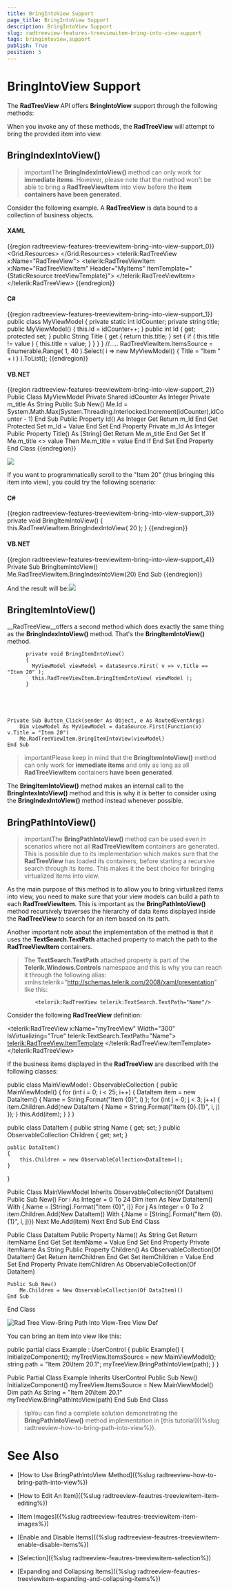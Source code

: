 ```yaml
---
title: BringIntoView Support
page_title: BringIntoView Support
description: BringIntoView Support
slug: radtreeview-features-treeviewitem-bring-into-view-support
tags: bringintoview,support
publish: True
position: 5
---
```


# BringIntoView Support



The __RadTreeView__ API offers __BringIntoView__ support through the following methods:
	  

When you invoke any of these methods, the __RadTreeView__ will attempt to bring the provided item into view.
	  

## BringIndexIntoView()

>importantThe __BringIndexIntoView()__ method can only work for __immediate items__. However, please note that the method won't be able to bring a __RadTreeViewItem__ into view before the __item containers have been generated__.
		  

Consider the following example. A __RadTreeView__ is data bound to a collection of business objects.
		

#### __XAML__

{{region radtreeview-features-treeviewitem-bring-into-view-support_0}}
	<Grid x:Name="LayoutRoot"
	        Background="White">
	    <Grid.Resources>
	        <DataTemplate x:Key="treeViewTemplate">
	            <TextBlock Text="{Binding Title}" />
	        </DataTemplate>
	    </Grid.Resources>
	    <telerik:RadTreeView x:Name="RadTreeView">
	        <telerik:RadTreeViewItem x:Name="RadTreeViewItem"
	                                            Header="MyItems"
	                                            ItemTemplate="{StaticResource treeViewTemplate}">
	        </telerik:RadTreeViewItem>
	    </telerik:RadTreeView>
	</Grid>
	{{endregion}}



#### __C#__

{{region radtreeview-features-treeviewitem-bring-into-view-support_1}}
	public class MyViewModel 
	{
	    private static int idCounter;
	    private string title;
	    public MyViewModel()
	    {
	        this.Id = idCounter++;
	    }
	    public int Id
	    {
	        get;
	        protected set;
	    }
	    public String Title
	    {
	        get
	        {
	            return this.title;
	        }
	        set
	        {
	            if ( this.title != value )
	            {
	                this.title = value;
	            }
	        }
	    }
	}
	//.....
	RadTreeViewItem.ItemsSource = Enumerable.Range( 1, 40 ).Select( i => new MyViewModel()
	{
	    Title = "Item " + i
	} ).ToList();
	{{endregion}}



#### __VB.NET__

{{region radtreeview-features-treeviewitem-bring-into-view-support_2}}
	Public Class MyViewModel
	 Private Shared idCounter As Integer
	 Private m_title As String
	 Public Sub New()
	  Me.Id = System.Math.Max(System.Threading.Interlocked.Increment(idCounter),idCounter - 1)
	 End Sub
	 Public Property Id() As Integer
	  Get
	   Return m_Id
	  End Get
	  Protected Set
	   m_Id = Value
	  End Set
	 End Property
	 Private m_Id As Integer
	 Public Property Title() As [String]
	  Get
	   Return Me.m_title
	  End Get
	  Set
	   If Me.m_title <> value Then
	    Me.m_title = value
	   End If
	  End Set
	 End Property
	End Class
	{{endregion}}

![](images/RadTreeView_TreeViewBringIntoViewSupport_010.png)

If you want to programmatically scroll to the "Item 20" (thus bringing this item into view), you could try the following scenario:

#### __C#__

{{region radtreeview-features-treeviewitem-bring-into-view-support_3}}
	private void BringItemIntoView()
	{
	    this.RadTreeViewItem.BringIndexIntoView( 20 );
	}
	{{endregion}}



#### __VB.NET__

{{region radtreeview-features-treeviewitem-bring-into-view-support_4}}
	Private Sub BringItemIntoView()
	    Me.RadTreeViewItem.BringIndexIntoView(20)
	End Sub
	{{endregion}}



And the result will be:![](images/RadTreeView_TreeViewBringIntoViewSupport_020.png)

## BringItemIntoView()

__RadTreeView__offers a second method which does exactly the same thing as the __BringIndexIntoView()__ method. That's the __BringItemIntoView()__ method.
		

	
		  private void BringItemIntoView()
		  {
			MyViewModel viewModel = dataSource.First( v => v.Title == "Item 20" );
			this.RadTreeViewItem.BringItemIntoView( viewModel );
		  }		  
		  



	
	Private Sub Button_Click(sender As Object, e As RoutedEventArgs)
		Dim viewModel As MyViewModel = dataSource.First(Function(v) v.Title = "Item 20")
		Me.RadTreeViewItem.BringItemIntoView(viewModel)
	End Sub		
		



>importantPlease keep in mind that the __BringItemIntoView()__ method can only work for __immediate items__ and only as long as all __RadTreeViewItem__ containers __have been generated__.
		  

The __BringItemIntoView()__ method makes an internal call to the __BringIntexIntoView()__ method and this is why it is better to consider using the __BringIndexIntoView()__ method instead whenever possible.
		

## BringPathIntoView()

>importantThe __BringPathIntoView()__ method can be used even in scenarios where not all __RadTreeViewItem__ containers are generated. This is possible due to its implementation which makes sure that the __RadTreeView__ has loaded its containers, before starting a recursive search through its items. This makes it the best choice for bringing virtualized items into view.
		  

As the main purpose of this method is to allow you to bring virtualized items into view, you need to make sure that your view models can build a path to each __RadTreeViewItem__. This is important as the __BringPathIntoView()__ method recursively traverses the hierarchy of data items displayed inside the __RadTreeView__ to search for an item based on its path.
		

Another important note about the implementation of the method is that it uses the __TextSearch.TextPath__ attached property to match the path to the __RadTreeViewItem__ containers.
		

>The __TextSearch.TextPath__ attached property is part of the __Telerik.Windows.Controls__ namespace and this is why you can reach it through the following alias:
			xmlns:telerik="http://schemas.telerik.com/2008/xaml/presentation" like this:
			
			 <telerik:RadTreeView telerik:TextSearch.TextPath="Name"/>
			

Consider the following __RadTreeView__ definition:
		

	
<telerik:RadTreeView x:Name="myTreeView" Width="300" IsVirtualizing="True" telerik:TextSearch.TextPath="Name">
    <telerik:RadTreeView.ItemTemplate>
        <HierarchicalDataTemplate ItemsSource="{Binding Children}">
            <TextBlock Text="{Binding Name}" />
        </HierarchicalDataTemplate>
    </telerik:RadTreeView.ItemTemplate>
</telerik:RadTreeView>		  
		  



If the business items displayed in the __RadTreeView__ are described with the following classes:

	
public class MainViewModel : ObservableCollection<DataItem>
{
    public MainViewModel()
    {
        for (int i = 0; i < 25; i++)
        {
            DataItem item = new DataItem() { Name = String.Format("Item {0}", i) };
            for (int j = 0; j < 3; j++)
            {
                item.Children.Add(new DataItem { Name = String.Format("Item {0}.{1}", i, j) });
            }
            this.Add(item);
        }
    }
}

public class DataItem
{
    public string Name { get; set; }
    public ObservableCollection<DataItem> Children { get; set; }

    public DataItem()
    {
        this.Children = new ObservableCollection<DataItem>();
    }
}		  



	
Public Class MainViewModel
	Inherits ObservableCollection(Of DataItem)
	Public Sub New()
		For i As Integer = 0 To 24
			Dim item As New DataItem() With {.Name = [String].Format("Item {0}", i)}
			For j As Integer = 0 To 2
				item.Children.Add(New DataItem() With {.Name = [String].Format("Item {0}.{1}", i, j)})
			Next
			Me.Add(item)
		Next
	End Sub
End Class

Public Class DataItem
	Public Property Name() As String
		Get
			Return itemName
		End Get
		Set
			itemName = Value
		End Set
	End Property
	Private itemName As String
	Public Property Children() As ObservableCollection(Of DataItem)
		Get
			Return itemChildren
		End Get
		Set
			itemChildren = Value
		End Set
	End Property
	Private itemChildren As ObservableCollection(Of DataItem)

	Public Sub New()
		Me.Children = New ObservableCollection(Of DataItem)()
	End Sub
End Class		  
		  

![Rad Tree View-Bring Path Into View-Tree View Def](images/RadTreeView-BringPathIntoView-TreeViewDef.png)

You can bring an item into view like this:

	
public partial class Example : UserControl
{
    public Example()
    {
        InitializeComponent();
        myTreeView.ItemsSource = new MainViewModel();
        string path = "Item 20\\Item 20.1";
        myTreeView.BringPathIntoView(path);
    }
}  
		  



	
Public Partial Class Example
	Inherits UserControl
	Public Sub New()
		InitializeComponent()
		myTreeView.ItemsSource = New MainViewModel()
		Dim path As String = "Item 20\Item 20.1"
		myTreeView.BringPathIntoView(path)
	End Sub
End Class
	  



>tipYou can find a complete solution demonstrating the __BringPathIntoView()__ method implementation in [this tutorial]({%slug radtreeview-how-to-bring-path-into-view%}).
		

# See Also

 * [How to Use BringPathIntoView Method]({%slug radtreeview-how-to-bring-path-into-view%})

 * [How to Edit An Item]({%slug radtreeview-feautres-treeviewitem-item-editing%})

 * [Item Images]({%slug radtreeview-feautres-treeviewitem-item-images%})

 * [Enable and Disable Items]({%slug radtreeview-feautres-treeviewitem-enable-disable-items%})

 * [Selection]({%slug radtreeview-feautres-treeviewitem-selection%})

 * [Expanding and Collapsing Items]({%slug radtreeview-feautres-treeviewitem-expanding-and-collapsing-items%})
